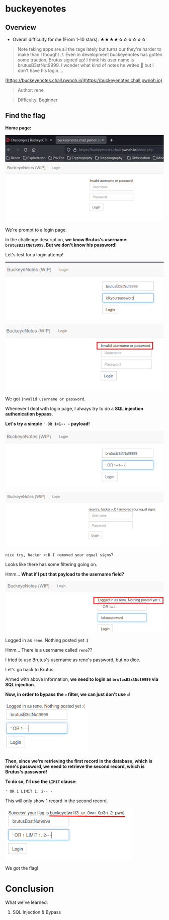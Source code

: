 # buckeyenotes

## Overview

- Overall difficulty for me (From 1-10 stars): ★★★★☆☆☆☆☆☆

> Note taking apps are all the rage lately but turns our they're harder to make than I thought :/. Even in development buckeyenotes has gotten some traction, Brutus signed up! I think his user name is brutusB3stNut9999. I wonder what kind of notes he writes 🤔 but I don't have his login....

[https://buckeyenotes.chall.pwnoh.io](https://buckeyenotes.chall.pwnoh.io)

> Author: rene

> Difficulty: Beginner

## Find the flag

**Home page:**

![](https://raw.githubusercontent.com/siunam321/CTF-Writeups/main/BuckeyeCTF-2022/images/Pasted%20image%2020221104210137.png)

We're prompt to a login page.

In the challenge description, **we know Brutus's username: `brutusB3stNut9999`. But we don't know his password!**

Let's test for a login attemp!

![](https://raw.githubusercontent.com/siunam321/CTF-Writeups/main/BuckeyeCTF-2022/images/Pasted%20image%2020221104210333.png)

![](https://raw.githubusercontent.com/siunam321/CTF-Writeups/main/BuckeyeCTF-2022/images/Pasted%20image%2020221104210341.png)

We got `Invalid username or password`.

Whenever I deal with login page, I always try to do a **SQL injection authenication bypass**.

**Let's try a simple `' OR 1=1-- -` payload!**

![](https://raw.githubusercontent.com/siunam321/CTF-Writeups/main/BuckeyeCTF-2022/images/Pasted%20image%2020221104210504.png)

![](https://raw.githubusercontent.com/siunam321/CTF-Writeups/main/BuckeyeCTF-2022/images/Pasted%20image%2020221104210510.png)

`nice try, hacker >:D I removed your equal signs`?

Looks like there has some filtering going on.

Hmm... **What if I put that payload to the username field?**

![](https://raw.githubusercontent.com/siunam321/CTF-Writeups/main/BuckeyeCTF-2022/images/Pasted%20image%2020221104210608.png)

Logged in as `rene`. Nothing posted yet :(

Hmm... There is a username called `rene`??

I tried to use Brutus's username as rene's password, but no dice.

Let's go back to Brutus.

Armed with above information, **we need to login as `brutusB3stNut9999` via SQL injection**.

**Now, in order to bypass the `=` filter, we can just don't use `=`!**

![](https://raw.githubusercontent.com/siunam321/CTF-Writeups/main/BuckeyeCTF-2022/images/Pasted%20image%2020221105073118.png)

**Then, since we're retrieving the first record in the database, which is rene's password, we need to retrieve the second record, which is Brutus's password!**

**To do so, I'll use the `LIMIT` clause:**
```
' OR 1 LIMIT 1, 2-- -
```

This will only show 1 record in the second record.

![](https://raw.githubusercontent.com/siunam321/CTF-Writeups/main/BuckeyeCTF-2022/images/Pasted%20image%2020221105073328.png)

We got the flag!

# Conclusion

What we've learned:

1. SQL Injection & Bypass